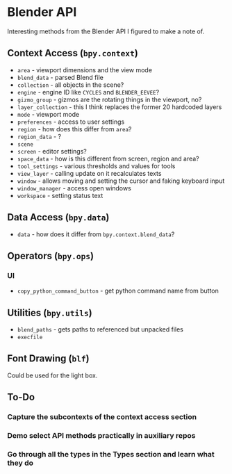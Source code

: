 # Blender API

Interesting methods from the Blender API I figured to make a note of.

## Context Access (`bpy.context`)

- `area` - viewport dimensions and the view mode
- `blend_data` - parsed Blend file
- `collection` - all objects in the scene?
- `engine` - engine ID like `CYCLES` and `BLENDER_EEVEE`?
- `gizmo_group` - gizmos are the rotating things in the viewport, no?
- `layer_collection` - this I think replaces the former 20 hardcoded layers
- `mode` - viewport mode
- `preferences` - access to user settings
- `region` - how does this differ from `area`?
- `region_data` - ?
- `scene`
- `screen` - editor settings?
- `space_data` - how is this different from screen, region and area?
- `tool_settings` - various thresholds and values for tools
- `view_layer` - calling update on it recalculates texts
- `window` - allows moving and setting the cursor and faking keyboard input
- `window_manager` - access open windows
- `workspace` - setting status text

## Data Access (`bpy.data`)

- `data` - how does it differ from `bpy.context.blend_data`?

## Operators (`bpy.ops`)

### UI

- `copy_python_command_button` - get python command name from button

## Utilities (`bpy.utils`)

- `blend_paths` - gets paths to referenced but unpacked files
- `execfile`

## Font Drawing (`blf`)

Could be used for the light box.

## To-Do

### Capture the subcontexts of the context access section

### Demo select API methods practically in auxiliary repos

### Go through all the types in the Types section and learn what they do

